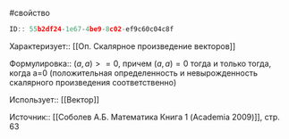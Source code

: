 #свойство

```javascript
ID:: 55b2df24-1e67-4be9-8c02-ef9c60c04c8f
```

Характеризует:: [[Оп. Скалярное произведение векторов]]

Формулировка:: $(a,a)>=0$, причем $(a,a)=0$ тогда и только тогда, когда a=0 (положительная определенность и невырожденность скалярного произведения соответственно) 

Использует:: [[Вектор]]

Источник:: [[Соболев А.Б. Математика Книга 1 (Academia 2009)]], стр. 63